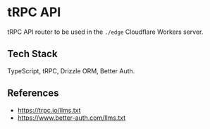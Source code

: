 # tRPC API

tRPC API router to be used in the `./edge` Cloudflare Workers server.

## Tech Stack

TypeScript, tRPC, Drizzle ORM, Better Auth.

## References

- https://trpc.io/llms.txt
- https://www.better-auth.com/llms.txt
